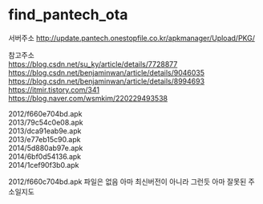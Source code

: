 # find_pantech_ota

서버주소
http://update.pantech.onestopfile.co.kr/apkmanager/Upload/PKG/  


참고주소  
https://blog.csdn.net/su_ky/article/details/7728877  
https://blog.csdn.net/benjaminwan/article/details/9046035  
https://blog.csdn.net/benjaminwan/article/details/8994693  
https://itmir.tistory.com/341  
https://blog.naver.com/wsmkim/220229493538  

2012/f660e704bd.apk  
2013/79c54c0e08.apk  
2013/dca91eab9e.apk  
2013/e77eb15c90.apk  
2014/5d880ab97e.apk  
2014/6bf0d54136.apk  
2014/1cef90f3b0.apk  

2012/f660c704bd.apk 파일은 없음 아마 최신버전이 아니라 그런듯 아마 잘못된 주소일지도
